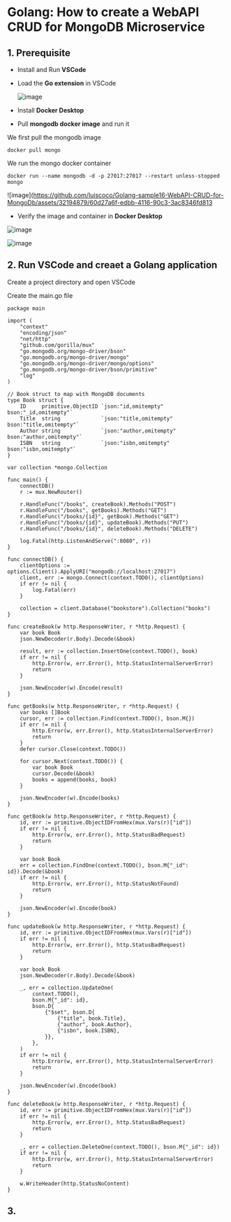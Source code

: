 # Golang: How to create a WebAPI CRUD for MongoDB Microservice

## 1. Prerequisite

- Install and Run **VSCode**

- Load the **Go extension** in VSCode

  ![image](https://github.com/luiscoco/Golang-sample16-WebAPI-CRUD-for-MongoDb/assets/32194879/9b4b5d29-2a7d-47a3-b266-96273e74eb7f)

- Install **Docker Desktop**

- Pull **mongodb docker image** and run it

We first pull the mongodb image

```
docker pull mongo
```

We run the mongo docker container

```
docker run --name mongodb -d -p 27017:27017 --restart unless-stopped mongo
```

![image](https://github.com/luiscoco/Golang-sample16-WebAPI-CRUD-for-MongoDb/assets/32194879/60d27a6f-edbb-4116-90c3-3ac8346fd813

- Verify the image and container in **Docker Desktop**

![image](https://github.com/luiscoco/Golang-sample16-WebAPI-CRUD-for-MongoDb/assets/32194879/5a959223-0fbe-46d8-be07-6d2136f99807)

![image](https://github.com/luiscoco/Golang-sample16-WebAPI-CRUD-for-MongoDb/assets/32194879/cda014ad-a77c-4fd1-a96b-2ab4770bbf12)


## 2. Run VSCode and creaet a Golang application

Create a project directory and open VSCode

Create the main.go file

```
package main

import (
    "context"
    "encoding/json"
    "net/http"
    "github.com/gorilla/mux"
    "go.mongodb.org/mongo-driver/bson"
    "go.mongodb.org/mongo-driver/mongo"
    "go.mongodb.org/mongo-driver/mongo/options"
    "go.mongodb.org/mongo-driver/bson/primitive"
    "log"
)

// Book struct to map with MongoDB documents
type Book struct {
    ID     primitive.ObjectID `json:"id,omitempty" bson:"_id,omitempty"`
    Title  string             `json:"title,omitempty" bson:"title,omitempty"`
    Author string             `json:"author,omitempty" bson:"author,omitempty"`
    ISBN   string             `json:"isbn,omitempty" bson:"isbn,omitempty"`
}

var collection *mongo.Collection

func main() {
    connectDB()
    r := mux.NewRouter()

    r.HandleFunc("/books", createBook).Methods("POST")
    r.HandleFunc("/books", getBooks).Methods("GET")
    r.HandleFunc("/books/{id}", getBook).Methods("GET")
    r.HandleFunc("/books/{id}", updateBook).Methods("PUT")
    r.HandleFunc("/books/{id}", deleteBook).Methods("DELETE")

    log.Fatal(http.ListenAndServe(":8080", r))
}

func connectDB() {
    clientOptions := options.Client().ApplyURI("mongodb://localhost:27017")
    client, err := mongo.Connect(context.TODO(), clientOptions)
    if err != nil {
        log.Fatal(err)
    }

    collection = client.Database("bookstore").Collection("books")
}

func createBook(w http.ResponseWriter, r *http.Request) {
    var book Book
    json.NewDecoder(r.Body).Decode(&book)
    
    result, err := collection.InsertOne(context.TODO(), book)
    if err != nil {
        http.Error(w, err.Error(), http.StatusInternalServerError)
        return
    }

    json.NewEncoder(w).Encode(result)
}

func getBooks(w http.ResponseWriter, r *http.Request) {
    var books []Book
    cursor, err := collection.Find(context.TODO(), bson.M{})
    if err != nil {
        http.Error(w, err.Error(), http.StatusInternalServerError)
        return
    }
    defer cursor.Close(context.TODO())

    for cursor.Next(context.TODO()) {
        var book Book
        cursor.Decode(&book)
        books = append(books, book)
    }

    json.NewEncoder(w).Encode(books)
}

func getBook(w http.ResponseWriter, r *http.Request) {
    id, err := primitive.ObjectIDFromHex(mux.Vars(r)["id"])
    if err != nil {
        http.Error(w, err.Error(), http.StatusBadRequest)
        return
    }
    
    var book Book
    err = collection.FindOne(context.TODO(), bson.M{"_id": id}).Decode(&book)
    if err != nil {
        http.Error(w, err.Error(), http.StatusNotFound)
        return
    }

    json.NewEncoder(w).Encode(book)
}

func updateBook(w http.ResponseWriter, r *http.Request) {
    id, err := primitive.ObjectIDFromHex(mux.Vars(r)["id"])
    if err != nil {
        http.Error(w, err.Error(), http.StatusBadRequest)
        return
    }
    
    var book Book
    json.NewDecoder(r.Body).Decode(&book)

    _, err = collection.UpdateOne(
        context.TODO(),
        bson.M{"_id": id},
        bson.D{
            {"$set", bson.D{
                {"title", book.Title},
                {"author", book.Author},
                {"isbn", book.ISBN},
            }},
        },
    )
    if err != nil {
        http.Error(w, err.Error(), http.StatusInternalServerError)
        return
    }

    json.NewEncoder(w).Encode(book)
}

func deleteBook(w http.ResponseWriter, r *http.Request) {
    id, err := primitive.ObjectIDFromHex(mux.Vars(r)["id"])
    if err != nil {
        http.Error(w, err.Error(), http.StatusBadRequest)
        return
    }
    
    _, err = collection.DeleteOne(context.TODO(), bson.M{"_id": id})
    if err != nil {
        http.Error(w, err.Error(), http.StatusInternalServerError)
        return
    }

    w.WriteHeader(http.StatusNoContent)
}
```

## 3. 

